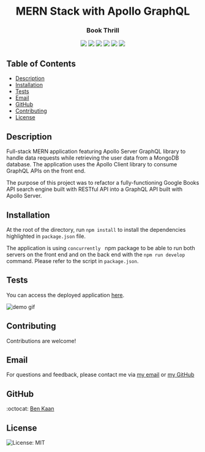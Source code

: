 <h1 align="center">MERN Stack with Apollo GraphQL</h1>
<h3 align="center">Book Thrill</h3>
  
<p align="center">
    <img src ="https://img.shields.io/badge/-ApolloGraphQL-311C87?style=for-the-badge&logo=apollo-graphql">
    <img src="https://img.shields.io/badge/MongoDB-%234ea94b.svg?style=for-the-badge&logo=mongodb&logoColor=white" />
    <img src="https://img.shields.io/badge/express.js-%23404d59.svg?style=for-the-badge&logo=express&logoColor=%2361DAFB"  />
    <img src="https://img.shields.io/badge/react-%2320232a.svg?style=for-the-badge&logo=react&logoColor=%2361DAFB">
    <img src="https://img.shields.io/badge/node.js-6DA55F?style=for-the-badge&logo=node.js&logoColor=white"  />
    <img src="https://img.shields.io/badge/JWT-black?style=for-the-badge&logo=JSON%20web%20tokens" />
</p>

## Table of Contents

- [Description](#description)
- [Installation](#installation)
- [Tests](#tests)
- [Email](#email)
- [GitHub](#GitHub)
- [Contributing](#contributing)
- [License](#license)

## Description

Full-stack MERN application featuring Apollo Server GraphQL library to handle data requests while retrieving the user data from a MongoDB database. The application uses the Apollo Client library to consume GraphQL APIs on the front end.

The purpose of this project was to refactor a fully-functioning Google Books API search engine built with RESTful API into a GraphQL API built with Apollo Server.

## Installation

At the root of the directory, run `npm install` to install the dependencies highlighted in `package.json` file.

The application is using `concurrently ` npm package to be able to run both servers on the front end and on the back end with the `npm run develop` command. Please refer to the script in `package.json`.

## Tests

You can access the deployed application [here](https://quiet-headland-56636.herokuapp.com/).

![demo gif](https://github.com/benkaan001/book-thrill-GraphQL/blob/main/assets/book-thrill.gif)

## Contributing

Contributions are welcome!

## Email

For questions and feedback, please contact me via [my email](mailto:benkaan001@gmail.com) or [my GitHub](https://www.github.com/benkaan001)

## GitHub

:octocat: [Ben Kaan](https://www.github.com/benkaan001)

## License

![License: MIT](https://img.shields.io/badge/License-MIT-yellow.svg)
